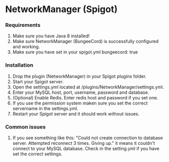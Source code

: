 # NetworkManager \(Spigot\)

### Requirements

1. Make sure you have Java 8 installed!​
2. Make sure NetworkManager \(BungeeCord\) is successfully configured and working.
3. Make sure you have set in your spigot.yml bungeecord: true

### Installation

1. Drop the plugin \(NetworkManager\) in your Spigot plugins folder.
2. Start your Spigot server.
3. Open the settings.yml located at /plugins/NetworkManager/settings.yml.
4. Enter your MySQL host, port, username, password and database.
5. \(Optional\) Enable Redis. Enter redis host and password if you set one.
6. If you use the permission system maken sure you set the correct servername in the settings.yml.
7. Restart your Spigot server and it should work without issues.

### Common issues

1. If you see something like this: "Could not create connection to database server. Attempted reconnect 3 times. Giving up." it means it couldn't connect to your MySQL database. Check in the setting.yml if you have set the correct settings.

